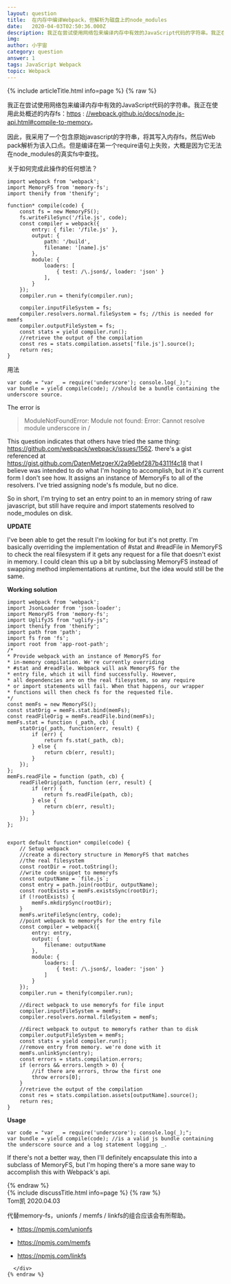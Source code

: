 ```yaml
---
layout: question
title:  在内存中编译Webpack，但解析为磁盘上的node_modules
date:   2020-04-03T02:50:36.000Z
description: 我正在尝试使用网络包来编译内存中有效的JavaScript代码的字符串。我正在使用此处概述的内存fs：https   //webpack.github.i...
img: 
author: 小宇宙
category: question
answer: 1
tags: JavaScript Webpack
topic: Webpack
---
```

<div class="article-root">
  <div class="article">
    {% include articleTitle.html info=page %}
    {% raw %}
    <div class="article-content"><p><font style="vertical-align: inherit;"><font style="vertical-align: inherit;">我正在尝试使用网络包来编译内存中有效的JavaScript代码的字符串。</font><font style="vertical-align: inherit;">我正在使用此处概述的内存fs：</font></font><a href="https://webpack.github.io/docs/node.js-api.html#compile-to-memory"><font style="vertical-align: inherit;"><font style="vertical-align: inherit;">https</font></font></a><font style="vertical-align: inherit;"><font style="vertical-align: inherit;"> : </font><a href="https://webpack.github.io/docs/node.js-api.html#compile-to-memory"><font style="vertical-align: inherit;">//webpack.github.io/docs/node.js-api.html#compile-to-memory</font></a><font style="vertical-align: inherit;">。</font></font></p>

<p><font style="vertical-align: inherit;"><font style="vertical-align: inherit;">因此，我采用了一个包含原始javascript的字符串，将其写入内存fs，然后Web pack解析为该入口点。</font><font style="vertical-align: inherit;">但是编译在第一个require语句上失败，大概是因为它无法在node_modules的真实fs中查找。</font></font></p>

<p><font style="vertical-align: inherit;"><font style="vertical-align: inherit;">关于如何完成此操作的任何想法？</font></font></p>

<pre><code>import webpack from 'webpack';<font></font>
import MemoryFS from 'memory-fs';<font></font>
import thenify from 'thenify';<font></font>
<font></font>
function* compile(code) {<font></font>
    const fs = new MemoryFS();<font></font>
    fs.writeFileSync('/file.js', code);<font></font>
    const compiler = webpack({<font></font>
        entry: { file: '/file.js' },<font></font>
        output: {<font></font>
            path: '/build',<font></font>
            filename: '[name].js'<font></font>
        },<font></font>
        module: {<font></font>
            loaders: [<font></font>
                { test: /\.json$/, loader: 'json' }<font></font>
            ],  <font></font>
        }<font></font>
    });<font></font>
    compiler.run = thenify(compiler.run);<font></font>
<font></font>
    compiler.inputFileSystem = fs;<font></font>
    compiler.resolvers.normal.fileSystem = fs; //this is needed for memfs<font></font>
    compiler.outputFileSystem = fs;<font></font>
    const stats = yield compiler.run();<font></font>
    //retrieve the output of the compilation<font></font>
    const res = stats.compilation.assets['file.js'].source();<font></font>
    return res;<font></font>
}<font></font>
</code></pre>

<p><font style="vertical-align: inherit;"><font style="vertical-align: inherit;">用法</font></font></p>

<pre><code>var code = "var _ = require('underscore'); console.log(_);";<font></font>
var bundle = yield compile(code); //should be a bundle containing the underscore source.<font></font>
</code></pre>

<p>The error is </p>

<blockquote>
  <p>ModuleNotFoundError: Module not found: Error: Cannot resolve module
  underscore in /</p>
</blockquote>

<p>This question indicates that others have tried the same thing: <a href="https://github.com/webpack/webpack/issues/1562">https://github.com/webpack/webpack/issues/1562</a>. there's a gist referenced at <a href="https://gist.github.com/DatenMetzgerX/2a96ebf287b4311f4c18">https://gist.github.com/DatenMetzgerX/2a96ebf287b4311f4c18</a> that I believe was intended to do what I'm hoping to accomplish, but in it's current form I don't see how. It assigns an instance of MemoryFs to all of the resolvers. I've tried assigning node's fs module, but no dice. </p>

<p>So in short, I'm trying to set an entry point to an in memory string of raw javascript, but still have require and import statements resolved to node_modules on disk.</p>

<p><strong>UPDATE</strong></p>

<p>I've been able to get the result I'm looking for but it's not pretty. I'm basically overriding the implementation of #stat and #readFile in MemoryFS
to check the real filesystem if it gets any request for a file that doesn't exist in memory. I could clean this up a bit by subclassing MemoryFS instead of swapping method implementations at runtime, but the idea would still be the same.</p>

<p><strong>Working solution</strong></p>

<pre><code>import webpack from 'webpack';<font></font>
import JsonLoader from 'json-loader';<font></font>
import MemoryFS from 'memory-fs';<font></font>
import UglifyJS from "uglify-js";<font></font>
import thenify from 'thenify';<font></font>
import path from 'path';<font></font>
import fs from 'fs';<font></font>
import root from 'app-root-path';<font></font>
/*<font></font>
* Provide webpack with an instance of MemoryFS for<font></font>
* in-memory compilation. We're currently overriding<font></font>
* #stat and #readFile. Webpack will ask MemoryFS for the <font></font>
* entry file, which it will find successfully. However, <font></font>
* all dependencies are on the real filesystem, so any require <font></font>
* or import statements will fail. When that happens, our wrapper <font></font>
* functions will then check fs for the requested file. <font></font>
*/<font></font>
const memFs = new MemoryFS();<font></font>
const statOrig = memFs.stat.bind(memFs);<font></font>
const readFileOrig = memFs.readFile.bind(memFs);<font></font>
memFs.stat = function (_path, cb) {<font></font>
    statOrig(_path, function(err, result) {<font></font>
        if (err) {<font></font>
            return fs.stat(_path, cb);<font></font>
        } else {<font></font>
            return cb(err, result);<font></font>
        }<font></font>
    });<font></font>
};<font></font>
memFs.readFile = function (path, cb) {<font></font>
    readFileOrig(path, function (err, result) {<font></font>
        if (err) {<font></font>
            return fs.readFile(path, cb);<font></font>
        } else {<font></font>
            return cb(err, result);<font></font>
        }<font></font>
    });<font></font>
};<font></font>
<font></font>
<font></font>
export default function* compile(code) {<font></font>
    // Setup webpack <font></font>
    //create a directory structure in MemoryFS that matches<font></font>
    //the real filesystem<font></font>
    const rootDir = root.toString();<font></font>
    //write code snippet to memoryfs<font></font>
    const outputName = `file.js`;<font></font>
    const entry = path.join(rootDir, outputName);<font></font>
    const rootExists = memFs.existsSync(rootDir);<font></font>
    if (!rootExists) {<font></font>
        memFs.mkdirpSync(rootDir);<font></font>
    }<font></font>
    memFs.writeFileSync(entry, code);<font></font>
    //point webpack to memoryfs for the entry file<font></font>
    const compiler = webpack({<font></font>
        entry: entry,<font></font>
        output: {<font></font>
            filename: outputName<font></font>
        },<font></font>
        module: {<font></font>
            loaders: [<font></font>
                { test: /\.json$/, loader: 'json' }<font></font>
            ]<font></font>
        }<font></font>
    });<font></font>
    compiler.run = thenify(compiler.run);<font></font>
<font></font>
    //direct webpack to use memoryfs for file input<font></font>
    compiler.inputFileSystem = memFs;<font></font>
    compiler.resolvers.normal.fileSystem = memFs;<font></font>
<font></font>
    //direct webpack to output to memoryfs rather than to disk<font></font>
    compiler.outputFileSystem = memFs;<font></font>
    const stats = yield compiler.run();<font></font>
    //remove entry from memory. we're done with it<font></font>
    memFs.unlinkSync(entry);<font></font>
    const errors = stats.compilation.errors;<font></font>
    if (errors &amp;&amp; errors.length &gt; 0) {<font></font>
        //if there are errors, throw the first one<font></font>
        throw errors[0];<font></font>
    }<font></font>
    //retrieve the output of the compilation<font></font>
    const res = stats.compilation.assets[outputName].source(); <font></font>
    return res;<font></font>
}<font></font>
</code></pre>

<p><strong>Usage</strong></p>

<pre><code>var code = "var _ = require('underscore'); console.log(_);";<font></font>
var bundle = yield compile(code); //is a valid js bundle containing the underscore source and a log statement logging _.<font></font>
</code></pre>

<p>If there's not a better way, then I'll definitely encapsulate this into a subclass of MemoryFS, but I'm hoping there's a more sane way to accomplish this with Webpack's api.</p></div>
    {% endraw %}
  </div>

  <div class="discuss-wrapper">
    {% include discussTitle.html info=page %}
    {% raw %}
    <div class="discuss-item">
        <div class="discuss-parent">
          <div class="discuss-meta">
            <span class="discuss-user">Tom凯</span>
            <span class="discuss-time">2020.04.03</span>
          </div>
          <div class="discuss-comment"><p><font style="vertical-align: inherit;"><font style="vertical-align: inherit;">代替memory-fs，unionfs / memfs / linkfs的组合应该会有所帮助。</font></font></p>

<ul>
<li><p><a href="https://npmjs.com/unionfs" rel="nofollow noreferrer"><font style="vertical-align: inherit;"><font style="vertical-align: inherit;">https://npmjs.com/unionfs</font></font></a></p></li>
<li><p><a href="https://npmjs.com/memfs" rel="nofollow noreferrer"><font style="vertical-align: inherit;"><font style="vertical-align: inherit;">https://npmjs.com/memfs</font></font></a></p></li>
<li><p><a href="https://npmjs.com/linkfs" rel="nofollow noreferrer"><font style="vertical-align: inherit;"><font style="vertical-align: inherit;">https://npmjs.com/linkfs</font></font></a></p></li>
</ul></div>
        </div>
        
      </div>
    {% endraw %}
  </div>
<div>
